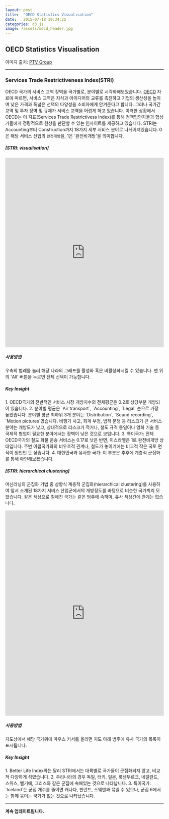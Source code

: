 ```yaml
---
layout: post
title:  "OECD Statistics Visualisation"
date:   2015-07-18 19:34:25
categories: d3.js
image: /assets/oecd_header.jpg
---
```


<h2>OECD Statistics Visualisation</h2>

<p>이미지 출처: <a href="http://compass.ptvgroup.com/2014/04/summit-of-transport-ministers/?lang=en">PTV Group</a></p>

<hr />

<h3>Services Trade Restrictiveness Index(STRI)</h3>

OECD 국가의 서비스 교역 장벽을 국가별로, 분야별로 시각화해보았습니다. [OECD][OECD] 자료에 따르면, 서비스 교역은 지식과 아이디어의 교류를 촉진하고 기업의 생산성을 높이며 낮은 가격과 폭넓은 선택의 다양성을 소비자에게 안겨준다고 합니다. 그러나 국가간 교역 및 투자 장벽 및 규제가 서비스 교역을 어렵게 하고 있습니다. 이러한 상황에서 OECD는 이 지표(Services Trade Restrictivess Index)를 통해 정책입안자들과 협상가들에게 정량적으로 현상을 판단할 수 있는 인사이트를 제공하고 있습니다. STRI는 Accounting부터 Construction까지 18가지 세부 서비스 분야로 나뉘어져있습니다. 0은 해당 서비스 산업의 `완전개방`을, 1은 `완전비개방'을 의미합니다. 

<h5>[STRI: visualisation]</h5>

<iframe src="http://bl.ocks.org/junkwhinger/raw/53896a1c6cc37c0dbd3e/47ec390a84d71ea6175645bb7984931ea82c2271/" width="100%" height="600px" marginwidth="0" marginheight="0" scrolling="no" frameBorder="0"></iframe>



<h5>사용방법</h5>
우측의 범례를 눌러 해당 나라의 그래프를 활성화 혹은 비활성화시킬 수 있습니다. 맨 위의 'All' 버튼을 누르면 전체 선택이 가능합니다.

<h5>Key Insight</h5>
1. OECD국가의 전반적인 서비스 시장 개방지수의 전체평균은 0.2로 상당부분 개방되어 있습니다.
2. 분야별 평균은 `Air transport`, `Accounting`, `Legal` 순으로 가장 높았습니다. 분야별 평균 최하위 3개 분야는 `Distribution`, `Sound recording`, `Motion pictures`였습니다. 비행기 사고, 회계 부정, 법적 분쟁 등 리스크가 큰 서비스 분야는 개방도가 낮고, 상대적으로 리스크가 적거나, 철도 규격 통일이나 영화 기술 등 국제적 협업이 필요한 분야에서는 장벽이 낮은 것으로 보입니다.
3. 특이국가: 전체 OECD국가의 철도 화물 운송 서비스는 0.17로 낮은 반면, 이스라엘은 1로 완전비개방 상태입니다. 주변 아랍국가와의 비우호적 관계나, 철도가 놓이기에는 비교적 작은 국토 면적이 원인인 듯 싶습니다.
4. 대한민국과 유사한 국가: 이 부분은 추후에 계층적 군집화를 통해 확인해보겠습니다.

<h5>[STRI: hierarchical clustering]</h5>

머신러닝의 군집화 기법 중 상향식 계층적 군집화(hierarchical clustering)를 사용하여 앞서 소개된 18가지 서비스 산업군에서의 개방정도를 바탕으로 비슷한 국가끼리 모았습니다. 같은 색상으로 칠해진 국가는 같은 범주에 속하며, 유사 색상간에 관계는 없습니다.

<iframe src="http://bl.ocks.org/junkwhinger/raw/392dd4830b1f762712c0/" width="100%" height="650px" marginwidth="0" marginheight="0" scrolling="no" frameBorder="0"></iframe>

<h5>사용방법</h5>
지도상에서 해당 국가위에 마우스 커서를 올리면 지도 아래 범주에 유사 국가의 목록이 표시됩니다.

<h5>Key Insight</h5>
1. Better Life Index와는 달리 STRI에서는 대륙별로 국가들이 군집화되지 않고, 비교적 다양하게 섞였습니다.
2. 우리나라의 경우 독일, 터키, 일본, 룩셈부르크, 네덜란드, 스위스, 벨기에, 그리스와 같은 군집에 속해있는 것으로 나타납니다.
3. 특이국가: `Iceland`는 군집 개수를 줄이면 캐나다, 핀란드, 스웨덴과 묶일 수 있으나, 군집 6에서는 함께 묶이는 국가가 없는 것으로 나타났습니다.

<hr />

<strong>계속 업데이트됩니다.</strong>

[OECD]:		   http://www.oecd.org/tad/services-trade/services-trade-restrictiveness-index.htm
